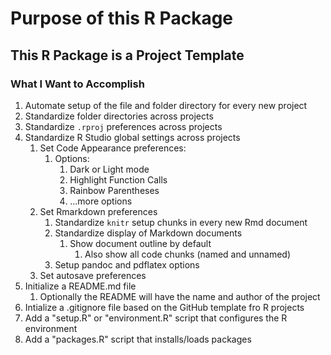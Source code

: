 # Purpose of this R Package

## This R Package is a Project Template

### What I Want to Accomplish

1.  Automate setup of the file and folder directory for every new project
2.  Standardize folder directories across projects
3.  Standardize `.rproj` preferences across projects
4.  Standardize R Studio global settings across projects
    1.  Set Code Appearance preferences:
        1.  Options:
            1.  Dark or Light mode
            2.  Highlight Function Calls
            3.  Rainbow Parentheses
            4.  ...more options
    2.  Set Rmarkdown preferences
        1.  Standardize `knitr` setup chunks in every new Rmd document
        2.  Standardize display of Markdown documents
            1.  Show document outline by default
                1.  Also show all code chunks (named and unnamed)
        3.  Setup pandoc and pdflatex options
    3. Set autosave preferences
5.  Initialize a README.md file
    1.  Optionally the README will have the name and author of the project
6. Intialize a .gitignore file based on the GitHub template fro R projects
7. Add a "setup.R" or "environment.R" script that configures the R environment
8. Add a "packages.R" script that installs/loads packages

